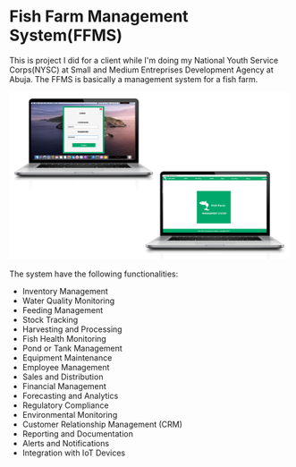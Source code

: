 <h1>Fish Farm Management System(FFMS)</h1>
            <p>This is project I did for a client while I'm doing my National Youth Service Corps(NYSC) at Small and Medium Entreprises Development Agency at Abuja. The FFMS is basically a management system for a fish farm.</p>
            <img src="FFMS.jpg" alt="Fish Farm Management System" width="500" height="300">
            <p>The system  have the following functionalities: </p>
            <ul>
                <li>Inventory Management</li>
                <li>Water Quality Monitoring</li>
                <li>Feeding Management</li>
                <li>Stock Tracking</li>
                <li>Harvesting and Processing</li>
                <li>Fish Health Monitoring</li>
                <li>Pond or Tank Management</li>
                <li>Equipment Maintenance</li>
                <li>Employee Management</li>
                <li>Sales and Distribution</li>
                <li>Financial Management</li>
                <li>Forecasting and Analytics</li>
                <li>Regulatory Compliance</li>
                <li>Environmental Monitoring</li>
                <li>Customer Relationship Management (CRM)</li>
                <li>Reporting and Documentation</li>
                <li>Alerts and Notifications</li>
                <li>Integration with IoT Devices</li>
            </ul>
